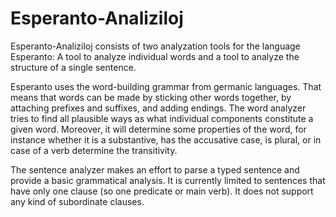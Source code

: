 # Esperanto-Analiziloj

Esperanto-Analiziloj consists of two analyzation tools for the language Esperanto: A tool to analyze individual words and a tool to analyze the structure of a single sentence.

Esperanto uses the word-building grammar from germanic languages. That means that words can be made by sticking other words together, by attaching prefixes and suffixes, and adding endings. The word analyzer tries to find all plausible ways as what individual components constitute a given word. Moreover, it will determine some properties of the word, for instance whether it is a substantive, has the accusative case, is plural, or in case of a verb determine the transitivity.

The sentence analyzer makes an effort to parse a typed sentence and provide a basic grammatical analysis. It is currently limited to sentences that have only one clause (so one predicate or main verb). It does not support any kind of subordinate clauses.